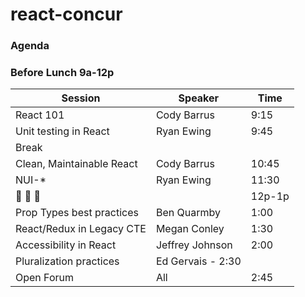 # react-concur
### Agenda

### Before Lunch 9a-12p
| Session | Speaker | Time |
| ------- | ------- | ---- |
| React 101 | Cody Barrus | 9:15 |
| Unit testing in React | Ryan Ewing | 9:45 |
| Break |  |  |
| Clean, Maintainable React | Cody Barrus | 10:45 |
| NUI-\* | Ryan Ewing | 11:30 |
| 🍔 🍔 🍔 | | 12p-1p |
| Prop Types best practices | Ben Quarmby | 1:00 |
| React/Redux in Legacy CTE | Megan Conley | 1:30 |
| Accessibility in React | Jeffrey Johnson | 2:00 |
| Pluralization practices | Ed Gervais - 2:30 |
| Open Forum | All | 2:45 |
